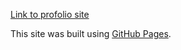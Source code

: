  [Link to profolio site](https://anna-moore.github.io)
 
 This site was built using [GitHub Pages](https://pages.github.com/).
